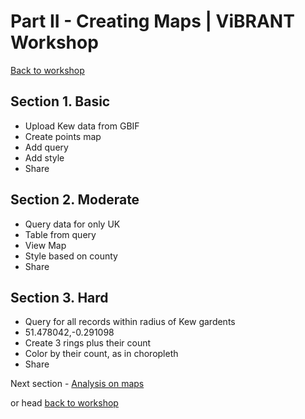 Part II - Creating Maps | ViBRANT Workshop
== 

[Back to workshop](/Vizzuality/CartoDB-Tutorials/tree/master/vibrant)

## Section 1. Basic

 * Upload Kew data from GBIF
 * Create points map
 * Add query
 * Add style
 * Share

## Section 2. Moderate

 * Query data for only UK
 * Table from query
 * View Map
 * Style based on county
 * Share

## Section 3. Hard

 * Query for all records within radius of Kew gardents
 * 51.478042,-0.291098
 * Create 3 rings plus their count
 * Color by their count, as in choropleth
 * Share

Next section - [Analysis on maps](/Vizzuality/CartoDB-Tutorials/tree/master/vibrant/Part_III_Analysis_on_maps.md)

or head [back to workshop](/Vizzuality/CartoDB-Tutorials/tree/master/vibrant)







